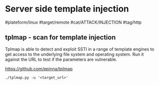 # Server side template injection
#plateform/linux #target/remote #cat/ATTACK/INJECTION #tag/http

## tplmap - scan for template injection

Tplmap is able to detect and exploit SSTI in a range of template engines to get access to the underlying file system and operating system. Run it against the URL to test if the parameters are vulnerable.

https://github.com/epinna/tplmap

```
./tplmap.py -u '<target_url>'
```
